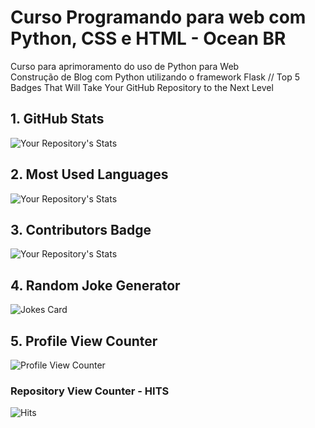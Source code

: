 # Curso Programando para web com Python, CSS e HTML - Ocean BR
Curso para aprimoramento do uso de Python para Web <br>
Construção de Blog com Python utilizando o framework Flask
 // Top 5 Badges That Will Take Your GitHub Repository to the Next Level
 ## 1. GitHub Stats
 ![Your Repository's Stats](https://github-readme-stats.vercel.app/api?username=lecianealves&show_icons=true)
 ## 2. Most Used Languages
 ![Your Repository's Stats](https://github-readme-stats.vercel.app/api/top-langs/?username=lecianealves&theme=blue-green)
 ## 3. Contributors Badge
 ![Your Repository's Stats](https://contrib.rocks/image?repo=lecianealves/Python)
 ## 4. Random Joke Generator
 ![Jokes Card](https://readme-jokes.vercel.app/api)
 ## 5. Profile View Counter
 ![Profile View Counter](https://komarev.com/ghpvc/?username=lecianealves)
 ### Repository View Counter - HITS
 ![Hits](https://hitcounter.pythonanywhere.com/count/tag.svg?url=https://github.com/lecianealves/Python)
